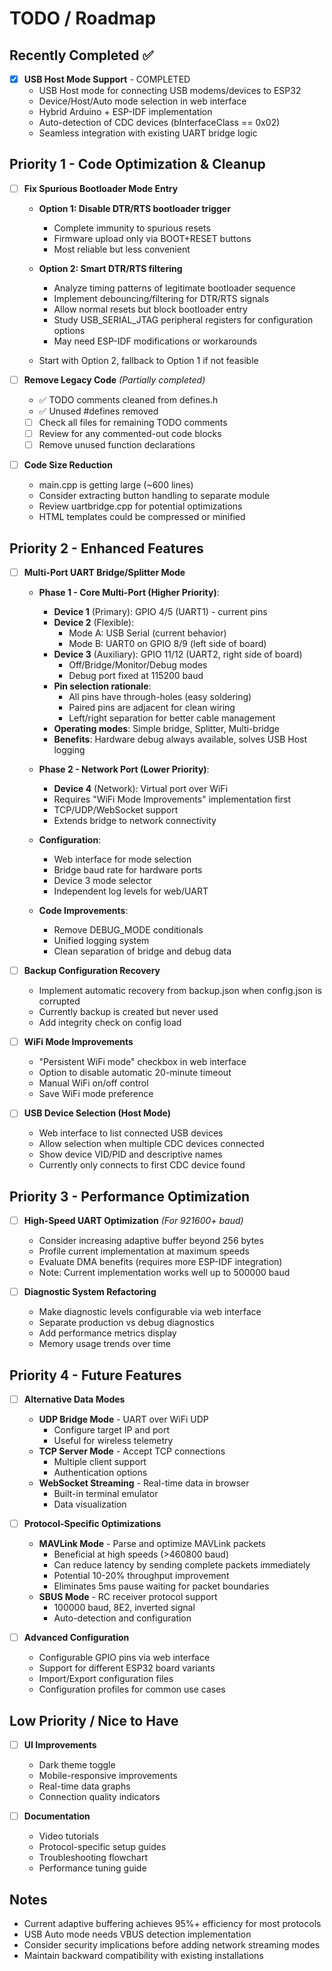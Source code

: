 # TODO / Roadmap

## Recently Completed ✅

- [x] **USB Host Mode Support** - COMPLETED
  - USB Host mode for connecting USB modems/devices to ESP32
  - Device/Host/Auto mode selection in web interface
  - Hybrid Arduino + ESP-IDF implementation
  - Auto-detection of CDC devices (bInterfaceClass == 0x02)
  - Seamless integration with existing UART bridge logic

## Priority 1 - Code Optimization & Cleanup

- [ ] **Fix Spurious Bootloader Mode Entry**
  - **Option 1: Disable DTR/RTS bootloader trigger**
    - Complete immunity to spurious resets
    - Firmware upload only via BOOT+RESET buttons
    - Most reliable but less convenient
  
  - **Option 2: Smart DTR/RTS filtering**
    - Analyze timing patterns of legitimate bootloader sequence
    - Implement debouncing/filtering for DTR/RTS signals
    - Allow normal resets but block bootloader entry
    - Study USB_SERIAL_JTAG peripheral registers for configuration options
    - May need ESP-IDF modifications or workarounds
  
  - Start with Option 2, fallback to Option 1 if not feasible

- [ ] **Remove Legacy Code** *(Partially completed)*
  - ✅ TODO comments cleaned from defines.h
  - ✅ Unused #defines removed
  - [ ] Check all files for remaining TODO comments
  - [ ] Review for any commented-out code blocks
  - [ ] Remove unused function declarations

- [ ] **Code Size Reduction**
  - main.cpp is getting large (~600 lines)
  - Consider extracting button handling to separate module
  - Review uartbridge.cpp for potential optimizations
  - HTML templates could be compressed or minified

## Priority 2 - Enhanced Features

- [ ] **Multi-Port UART Bridge/Splitter Mode**
  - **Phase 1 - Core Multi-Port (Higher Priority)**:
    - **Device 1** (Primary): GPIO 4/5 (UART1) - current pins
    - **Device 2** (Flexible):
      - Mode A: USB Serial (current behavior)
      - Mode B: UART0 on GPIO 8/9 (left side of board)
    - **Device 3** (Auxiliary): GPIO 11/12 (UART2, right side of board)
      - Off/Bridge/Monitor/Debug modes
      - Debug port fixed at 115200 baud
    - **Pin selection rationale**:
      - All pins have through-holes (easy soldering)
      - Paired pins are adjacent for clean wiring
      - Left/right separation for better cable management
    - **Operating modes**: Simple bridge, Splitter, Multi-bridge
    - **Benefits**: Hardware debug always available, solves USB Host logging
  
  - **Phase 2 - Network Port (Lower Priority)**:
    - **Device 4** (Network): Virtual port over WiFi
    - Requires "WiFi Mode Improvements" implementation first
    - TCP/UDP/WebSocket support
    - Extends bridge to network connectivity
  
  - **Configuration**:
    - Web interface for mode selection
    - Bridge baud rate for hardware ports
    - Device 3 mode selector
    - Independent log levels for web/UART
  
  - **Code Improvements**:
    - Remove DEBUG_MODE conditionals
    - Unified logging system
    - Clean separation of bridge and debug data

- [ ] **Backup Configuration Recovery**
  - Implement automatic recovery from backup.json when config.json is corrupted
  - Currently backup is created but never used
  - Add integrity check on config load

- [ ] **WiFi Mode Improvements**
  - "Persistent WiFi mode" checkbox in web interface
  - Option to disable automatic 20-minute timeout
  - Manual WiFi on/off control
  - Save WiFi mode preference

- [ ] **USB Device Selection (Host Mode)**
  - Web interface to list connected USB devices
  - Allow selection when multiple CDC devices connected
  - Show device VID/PID and descriptive names
  - Currently only connects to first CDC device found

## Priority 3 - Performance Optimization

- [ ] **High-Speed UART Optimization** *(For 921600+ baud)*
  - Consider increasing adaptive buffer beyond 256 bytes
  - Profile current implementation at maximum speeds
  - Evaluate DMA benefits (requires more ESP-IDF integration)
  - Note: Current implementation works well up to 500000 baud

- [ ] **Diagnostic System Refactoring**
  - Make diagnostic levels configurable via web interface
  - Separate production vs debug diagnostics
  - Add performance metrics display
  - Memory usage trends over time

## Priority 4 - Future Features

- [ ] **Alternative Data Modes**
  - **UDP Bridge Mode** - UART over WiFi UDP
    - Configure target IP and port
    - Useful for wireless telemetry
  - **TCP Server Mode** - Accept TCP connections
    - Multiple client support
    - Authentication options
  - **WebSocket Streaming** - Real-time data in browser
    - Built-in terminal emulator
    - Data visualization

- [ ] **Protocol-Specific Optimizations**
  - **MAVLink Mode** - Parse and optimize MAVLink packets
    - Beneficial at high speeds (>460800 baud)
    - Can reduce latency by sending complete packets immediately
    - Potential 10-20% throughput improvement
    - Eliminates 5ms pause waiting for packet boundaries
  - **SBUS Mode** - RC receiver protocol support
    - 100000 baud, 8E2, inverted signal
    - Auto-detection and configuration

- [ ] **Advanced Configuration**
  - Configurable GPIO pins via web interface
  - Support for different ESP32 board variants
  - Import/Export configuration files
  - Configuration profiles for common use cases

## Low Priority / Nice to Have

- [ ] **UI Improvements**
  - Dark theme toggle
  - Mobile-responsive improvements
  - Real-time data graphs
  - Connection quality indicators

- [ ] **Documentation**
  - Video tutorials
  - Protocol-specific setup guides
  - Troubleshooting flowchart
  - Performance tuning guide

## Notes

- Current adaptive buffering achieves 95%+ efficiency for most protocols
- USB Auto mode needs VBUS detection implementation
- Consider security implications before adding network streaming modes
- Maintain backward compatibility with existing installations